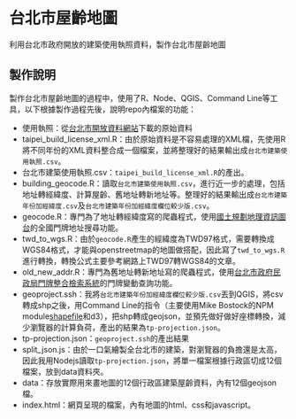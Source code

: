 # 台北市屋齡地圖
利用台北市政府開放的建築使用執照資料，製作台北市屋齡地圖

## 製作說明

製作台北市屋齡地圖的過程中，使用了R、Node、QGIS、Command Line等工具，以下根據製作過程先後，說明repo內檔案的功能：

- 使用執照：從[台北市開放資料網站](http://data.taipei/opendata/datalist/datasetMeta?oid=c876ff02-af2e-4eb8-bd33-d444f5052733)下載的原始資料
- taipei_build_license_xml.R：由於原始資料是不容易處理的XML檔，先使用R將不同年份的XML資料整合成一個檔案，並將整理好的結果輸出成`台北市建築使用執照.csv`。
- 台北市建築使用執照.csv：`taipei_build_license_xml.R`的產出。
- building_geocode.R：讀取`台北市建築使用執照.csv`，進行近一步的處理，包括地址轉經緯度、計算屋齡、舊地址轉新地址等。整理好的結果輸出成`台北市建築年份加經緯度.csv`及`台北市建築年份加經緯度欄位較少版.csv`。
- geocode.R：專門為了地址轉經緯度寫的爬蟲程式，使用[國土規劃地理資訊圖台](http://luz.tcd.gov.tw/WEB/)的全國門牌地址搜尋功能。
- twd_to_wgs.R：由於`geocode.R`產生的經緯度為TWD97格式，需要轉換成WGS84格式，才能與openstreetmap的地圖做搭配，因此寫了`twd_to_wgs.R`進行轉換，轉換公式主要參考網路上TWD97轉WGS84的文章。
- old_new_addr.R：專門為舊地址轉新地址寫的爬蟲程式，使用[台北市政府民政局門牌整合檢索系統](http://houseno.civil.taipei/)的門牌變動查詢功能。
- geoproject.ssh：我將`台北市建築年份加經緯度欄位較少版.csv`丟到QGIS，將csv轉成shp之後，用Command Line的指令（主要使用Mike Bostock的NPM module[shapefile](https://github.com/mbostock/shapefile)和d3），把shp轉成geojson，並預先做好做好座標轉換，減少瀏覽器的計算負荷，產出的結果為`tp-projection.json`。
- tp-projection.json：`geoproject.ssh`的產出結果
- split_json.js：由於一口氣繪製全台北市的建築，對瀏覽器的負擔還是太高，因此我用Nodejs讀取`tp-projection.json`，將單一檔案根據行政區切成12個檔案，放到data資料夾。
- data：存放實際用來畫地圖的12個行政區建築屋齡資料，內有12個geojson檔。
- index.html：網頁呈現的檔案，內有地圖的html、css和javascript。
